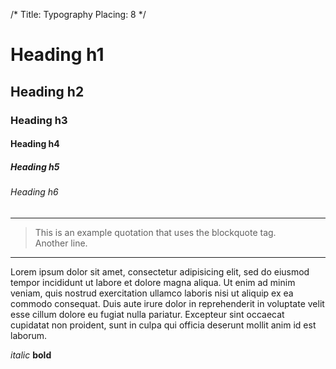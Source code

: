 /*
Title: Typography
Placing: 8
*/

# Heading h1

## Heading h2

### Heading h3

#### Heading h4

##### Heading h5

###### Heading h6

<hr/>

<blockquote>
  This is an example quotation that uses the blockquote tag.<br/>
  Another line.
</blockquote>

<hr/>

<p class="flow-text">Lorem ipsum dolor sit amet, consectetur adipisicing elit, sed do eiusmod tempor incididunt ut labore et dolore magna aliqua. Ut enim ad minim veniam, quis nostrud exercitation ullamco laboris nisi ut aliquip ex ea commodo consequat. Duis aute irure dolor in reprehenderit in voluptate velit esse cillum dolore eu fugiat nulla pariatur. Excepteur sint occaecat cupidatat non proident, sunt in culpa qui officia deserunt mollit anim id est laborum.</p>

<div>
  <i>italic</i>
  <b>bold</b>
</div>

